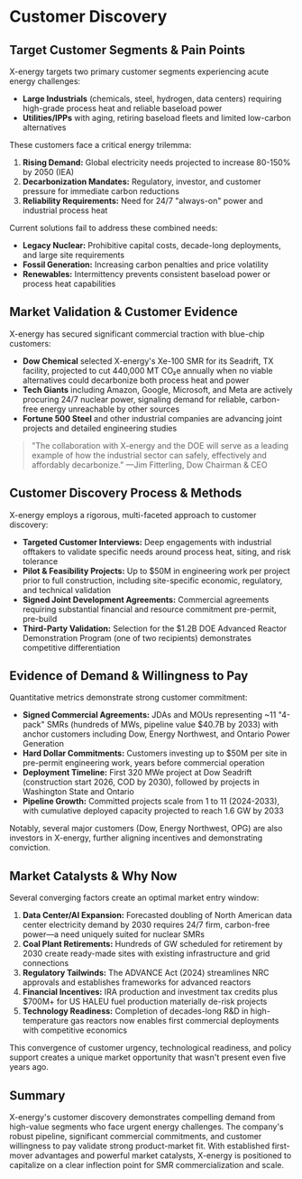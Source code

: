 # Customer Discovery

## Target Customer Segments & Pain Points

X-energy targets two primary customer segments experiencing acute energy challenges:

* **Large Industrials** (chemicals, steel, hydrogen, data centers) requiring high-grade process heat and reliable baseload power
* **Utilities/IPPs** with aging, retiring baseload fleets and limited low-carbon alternatives

These customers face a critical energy trilemma:

1. **Rising Demand:** Global electricity needs projected to increase 80-150% by 2050 (IEA)
2. **Decarbonization Mandates:** Regulatory, investor, and customer pressure for immediate carbon reductions
3. **Reliability Requirements:** Need for 24/7 "always-on" power and industrial process heat

Current solutions fail to address these combined needs:
* **Legacy Nuclear:** Prohibitive capital costs, decade-long deployments, and large site requirements
* **Fossil Generation:** Increasing carbon penalties and price volatility
* **Renewables:** Intermittency prevents consistent baseload power or process heat capabilities

## Market Validation & Customer Evidence

X-energy has secured significant commercial traction with blue-chip customers:

* **Dow Chemical** selected X-energy's Xe-100 SMR for its Seadrift, TX facility, projected to cut 440,000 MT CO₂e annually when no viable alternatives could decarbonize both process heat and power
* **Tech Giants** including Amazon, Google, Microsoft, and Meta are actively procuring 24/7 nuclear power, signaling demand for reliable, carbon-free energy unreachable by other sources
* **Fortune 500 Steel** and other industrial companies are advancing joint projects and detailed engineering studies

> "The collaboration with X-energy and the DOE will serve as a leading example of how the industrial sector can safely, effectively and affordably decarbonize." —Jim Fitterling, Dow Chairman & CEO

## Customer Discovery Process & Methods

X-energy employs a rigorous, multi-faceted approach to customer discovery:

* **Targeted Customer Interviews:** Deep engagements with industrial offtakers to validate specific needs around process heat, siting, and risk tolerance
* **Pilot & Feasibility Projects:** Up to $50M in engineering work per project prior to full construction, including site-specific economic, regulatory, and technical validation
* **Signed Joint Development Agreements:** Commercial agreements requiring substantial financial and resource commitment pre-permit, pre-build
* **Third-Party Validation:** Selection for the $1.2B DOE Advanced Reactor Demonstration Program (one of two recipients) demonstrates competitive differentiation

## Evidence of Demand & Willingness to Pay

Quantitative metrics demonstrate strong customer commitment:

* **Signed Commercial Agreements:** JDAs and MOUs representing ~11 "4-pack" SMRs (hundreds of MWs, pipeline value $40.7B by 2033) with anchor customers including Dow, Energy Northwest, and Ontario Power Generation
* **Hard Dollar Commitments:** Customers investing up to $50M per site in pre-permit engineering work, years before commercial operation
* **Deployment Timeline:** First 320 MWe project at Dow Seadrift (construction start 2026, COD by 2030), followed by projects in Washington State and Ontario
* **Pipeline Growth:** Committed projects scale from 1 to 11 (2024-2033), with cumulative deployed capacity projected to reach 1.6 GW by 2033

Notably, several major customers (Dow, Energy Northwest, OPG) are also investors in X-energy, further aligning incentives and demonstrating conviction.

## Market Catalysts & Why Now

Several converging factors create an optimal market entry window:

1. **Data Center/AI Expansion:** Forecasted doubling of North American data center electricity demand by 2030 requires 24/7 firm, carbon-free power—a need uniquely suited for nuclear SMRs
2. **Coal Plant Retirements:** Hundreds of GW scheduled for retirement by 2030 create ready-made sites with existing infrastructure and grid connections
3. **Regulatory Tailwinds:** The ADVANCE Act (2024) streamlines NRC approvals and establishes frameworks for advanced reactors
4. **Financial Incentives:** IRA production and investment tax credits plus $700M+ for US HALEU fuel production materially de-risk projects
5. **Technology Readiness:** Completion of decades-long R&D in high-temperature gas reactors now enables first commercial deployments with competitive economics

This convergence of customer urgency, technological readiness, and policy support creates a unique market opportunity that wasn't present even five years ago.

## Summary

X-energy's customer discovery demonstrates compelling demand from high-value segments who face urgent energy challenges. The company's robust pipeline, significant commercial commitments, and customer willingness to pay validate strong product-market fit. With established first-mover advantages and powerful market catalysts, X-energy is positioned to capitalize on a clear inflection point for SMR commercialization and scale.
